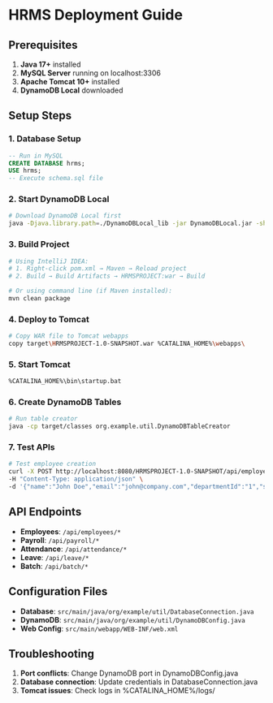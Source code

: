 # HRMS Deployment Guide

## Prerequisites
1. **Java 17+** installed
2. **MySQL Server** running on localhost:3306
3. **Apache Tomcat 10+** installed
4. **DynamoDB Local** downloaded

## Setup Steps

### 1. Database Setup
```sql
-- Run in MySQL
CREATE DATABASE hrms;
USE hrms;
-- Execute schema.sql file
```

### 2. Start DynamoDB Local
```bash
# Download DynamoDB Local first
java -Djava.library.path=./DynamoDBLocal_lib -jar DynamoDBLocal.jar -sharedDb -port 8000
```

### 3. Build Project
```bash
# Using IntelliJ IDEA:
# 1. Right-click pom.xml → Maven → Reload project
# 2. Build → Build Artifacts → HRMSPROJECT:war → Build

# Or using command line (if Maven installed):
mvn clean package
```

### 4. Deploy to Tomcat
```bash
# Copy WAR file to Tomcat webapps
copy target\HRMSPROJECT-1.0-SNAPSHOT.war %CATALINA_HOME%\webapps\
```

### 5. Start Tomcat
```bash
%CATALINA_HOME%\bin\startup.bat
```

### 6. Create DynamoDB Tables
```bash
# Run table creator
java -cp target/classes org.example.util.DynamoDBTableCreator
```

### 7. Test APIs
```bash
# Test employee creation
curl -X POST http://localhost:8080/HRMSPROJECT-1.0-SNAPSHOT/api/employees \
-H "Content-Type: application/json" \
-d '{"name":"John Doe","email":"john@company.com","departmentId":"1","salary":50000.00,"joinDate":"2024-01-15"}'
```

## API Endpoints
- **Employees**: `/api/employees/*`
- **Payroll**: `/api/payroll/*`
- **Attendance**: `/api/attendance/*`
- **Leave**: `/api/leave/*`
- **Batch**: `/api/batch/*`

## Configuration Files
- **Database**: `src/main/java/org/example/util/DatabaseConnection.java`
- **DynamoDB**: `src/main/java/org/example/util/DynamoDBConfig.java`
- **Web Config**: `src/main/webapp/WEB-INF/web.xml`

## Troubleshooting
1. **Port conflicts**: Change DynamoDB port in DynamoDBConfig.java
2. **Database connection**: Update credentials in DatabaseConnection.java
3. **Tomcat issues**: Check logs in %CATALINA_HOME%/logs/